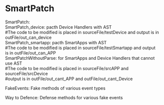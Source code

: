 # SmartPatch

SmartPatch:  
SmartPatch_device: pacth Device Handlers with AST  
#The code to be modified is placed in sourceFile/testDevice and output is in outFile/out_can_device  
SmartPatch_smartapp:  pacth SmartApps with AST  
#The code to be modified is placed in sourceFile/testSmartapp and output is in outFile/out_can_APP  
SmartPatchWithoutParse: for SmartApps and Device Handlers that cannot use AST  
#The code to be modified is placed in sourceFile/srcAPP and sourceFile/srcDevice  
#output is in outFile/out_cant_APP and outFile/out_cant_Device  

FakeEvents:
Fake methods of various event types  

Way to Defence:
Defense methods for various fake events  
